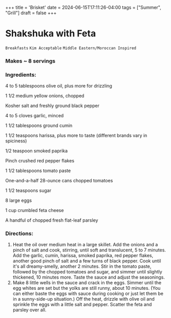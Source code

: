 +++
title = 'Brisket'
date = 2024-06-15T17:11:26-04:00
tags = ["Summer", "Grill"]
draft = false
+++
# Shakshuka with Feta

`Breakfasts` `Kim Acceptable` `Middle Eastern/Moroccan Inspired`

### Makes ~ 8 servings

### **Ingredients:**

4 to 5 tablespoons olive oil, plus more for drizzling

1 1/2 medium yellow onions, chopped 

Kosher salt and freshly ground black pepper

4 to 5 cloves garlic, minced 

1 1/2 tablespoons ground cumin 

1 1/2 teaspoons harissa, plus more to taste (different brands vary in spiciness) 

1/2 teaspoon smoked paprika 

Pinch crushed red pepper flakes

1 1/2 tablespoons tomato paste 

One-and-a-half 28-ounce cans chopped tomatoes

1 1/2 teaspoons sugar 

8 large eggs 

1 cup crumbled feta cheese 

A handful of chopped fresh flat-leaf parsley 

### **Directions:**

1. Heat the oil over medium heat in a large skillet. Add the onions and a pinch of salt and cook, stirring, until soft and translucent, 5 to 7 minutes. Add the garlic, cumin, harissa, smoked paprika, red pepper flakes, another good pinch of salt and a few turns of black pepper. Cook until it's all dreamy-smelly, another 2 minutes. Stir in the tomato paste, followed by the chopped tomatoes and sugar, and simmer until slightly thickened, 10 minutes more. Taste the sauce and adjust the seasonings.
2. Make 8 little wells in the sauce and crack in the eggs. Simmer until the egg whites are set but the yolks are still runny, about 10 minutes. (You can either baste the eggs with sauce during cooking or just let them be in a sunny-side-up situation.) Off the heat, drizzle with olive oil and sprinkle the eggs with a little salt and pepper. Scatter the feta and parsley over all. 
